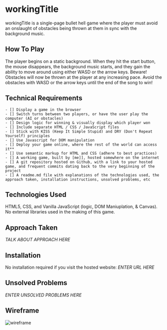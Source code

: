 # workingTitle
workingTitle is a single-page bullet hell game where the player must avoid an onslaught of obstacles being thrown at them in sync with the background music.

## How To Play
The player begins on a static background. When they hit the start button, the mouse disappears, the background music starts, and they gain the ability to move around using either WASD or the arrow keys. Beware! Obstacles will now be thrown at the player at any increasing pace. Avoid the obstacles with WASD or the arrow keys until the end of the song to win!

## Technical Requirements
```
- [] Display a game in the browser
- [] Switch turns between two players, or have the user play the computer (AI or obstacles)
- [] Design logic for winning & visually display which player won
- [] Include separate HTML / CSS / JavaScript files	
- [] Stick with KISS (Keep It Simple Stupid) and DRY (Don't Repeat Yourself) principles	
- [] Use Javascript for DOM manipulation 	
- [] Deploy your game online, where the rest of the world can access it**	
- [] Use semantic markup for HTML and CSS (adhere to best practices)	
- [] A working game, built by [me]], hosted somewhere on the internet	
- [] A git repository hosted on Github, with a link to your hosted game, and frequent commits dating back to the very beginning of the project	
- [] A readme.md file with explanations of the technologies used, the approach taken, installation instructions, unsolved problems, etc
```

## Technologies Used
HTML5, CSS, and Vanilla JavaScript (logic, DOM Maniuplation, & Canvas). No external libraries used in the making of this game.

## Approach Taken
*TALK ABOUT APPROACH HERE*

## Installation
No installation required if you visit the hosted website: 
*ENTER URL HERE*

## Unsolved Problems
*ENTER UNSOLVED PROBLEMS HERE*

<!-- ASK IF 'HOW IT WORKS'/'JAVASCRIPT' IS NEEDED -->

## Wireframe
![wireframe](/img/project-1-wireframe.jpg)